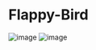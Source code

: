 # Flappy-Bird

![image](https://user-images.githubusercontent.com/50597786/151786154-d92e96bd-3831-4cd8-885b-7a2c259b429c.png)
![image](https://user-images.githubusercontent.com/50597786/151786219-99ba7562-5b7c-460f-acbe-ee17669c992d.png)
